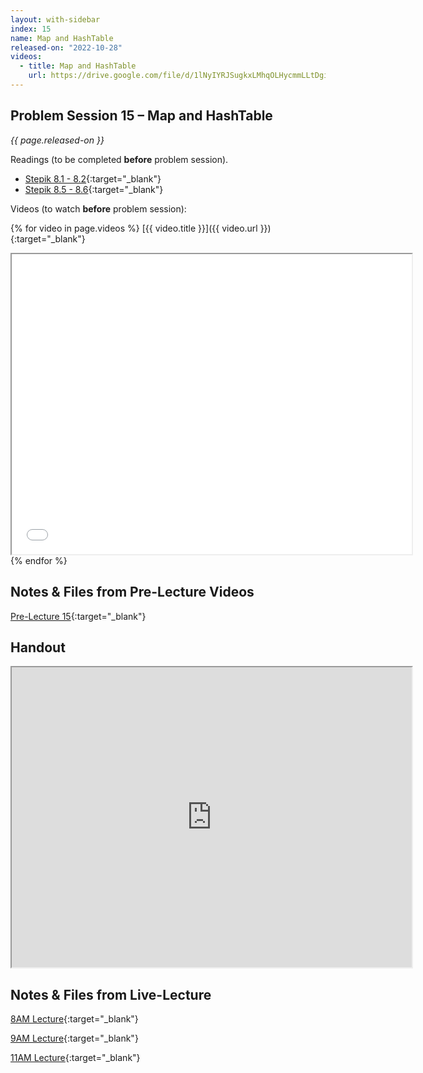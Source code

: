```yaml
---
layout: with-sidebar
index: 15
name: Map and HashTable
released-on: "2022-10-28"
videos:
  - title: Map and HashTable
    url: https://drive.google.com/file/d/1lNyIYRJSugkxLMhqOLHycmmLLtDgixmq
---
```


## Problem Session 15 – Map and HashTable

_{{ page.released-on }}_

Readings (to be completed **before** problem session). 
- [Stepik 8.1 - 8.2](https://stepik.org/lesson/692935/step/1?unit=692545){:target="_blank"}
- [Stepik 8.5 - 8.6](https://stepik.org/lesson/704420/step/1?unit=704856){:target="_blank"}

Videos (to watch **before** problem session):

{% for video in page.videos %}
[{{ video.title }}]({{ video.url }}){:target="_blank"}

<iframe src="{{ video.url }}/preview" width="640" height="480" allow="autoplay"></iframe>
{% endfor %}

## Notes & Files from Pre-Lecture Videos

[Pre-Lecture 15](https://github.com/ucsd-cse12-f22/ucsd-cse12-f22.github.io/tree/main/_pre-lectures/lecture-15){:target="_blank"}

## Handout

<iframe src="https://drive.google.com/file/d/1XgWX4x8Std_XnbTGY0KUos67mScwGzId/preview" width="640" height="480" allow="autoplay"></iframe>

## Notes & Files from Live-Lecture

[8AM Lecture](https://github.com/ucsd-cse12-f22/ucsd-cse12-f22.github.io/tree/main/_lectures/lecture-15/A00){:target="_blank"}

[9AM Lecture](https://github.com/ucsd-cse12-f22/ucsd-cse12-f22.github.io/tree/main/_lectures/lecture-15/B00){:target="_blank"}

[11AM Lecture](https://github.com/ucsd-cse12-f22/ucsd-cse12-f22.github.io/tree/main/_lectures/lecture-15/C00){:target="_blank"}
